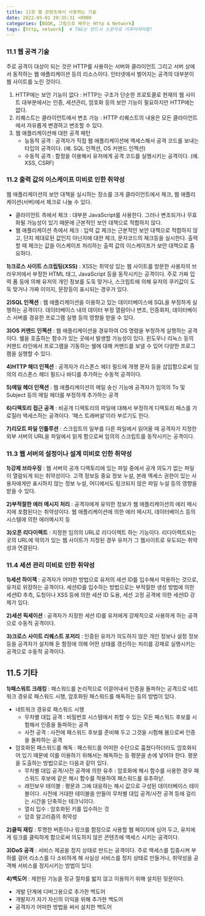 ```yaml
---
title: 11장 웹 콘텐츠에서 사용하는 기술
date: 2022-05-01 20:35:31 +0900
categories: [BOOK, 그림으로 배우는 Http & Network]
tags: [http, network]  # TAG는 반드시 소문자로 이루어져야함!
---
```


### 11.1 웹 공격 기술
주로 공격이 대상이 되는 것은 HTTP를 사용하는 서버와 클라이언트 그리고 서버 상에서 동작하는 웹 애플리케이션 등의 리소스이다. 인터넷에서 벌어지는 공격의 대부분이 웹 사이트를 노린 것이다.

1. HTTP에는 보안 기능이 없다 : HTTP는 구조가 단순한 프로토콜로 현재의 웹 사이트 대부분에서는 인증, 세션관리, 암호화 등의 보안 기능이 필요하지만 HTTP에는 없다.
2. 리퀘스트는 클라이언트에서 변조 가능 : HTTP 리퀘스트의 내용은 모든 클라이언트에서 자유롭게 변경하고 변조할 수 있다.
3. 웹 애플리케이션에 대한 공격 패턴
   - 능동적 공격 : 공격자가 직접 웹 애플리케이션에 액세스해서 공격 코드를 보내는 타입의 공격이다. (예. SQL 인젝션, OS 커맨드 인젝션)
   - 수동적 공격 : 함정을 이용해서 유저에게 공격 코드를 실행시키는 공격이다. (예. XSS, CSRF)

### 11.2 출력 값의 이스케이프 미비로 인한 취약성
웹 애플리케이션의 보안 대책을 실시하는 장소를 크게 클라이언트에서 체크, 웹 애플리케이션(서버)에서 체크로 나눌 수 있다.

* 클라이언트 측에서 체크 : 대부분 JavaScript를 사용한다. 그러나 변조되거나 무효화될 가능성이 있기 때문에 근본적인 보안 대책으로 적합하지 않다.
* 웹 애플리케이션 측에서 체크 : 입력 값 체크는 근본적인 보안 대책으로 적합하지 않고, 단지 제대로된 값인지 아닌지에 대한 체크, 문자코드의 체크등을 실시한다. 출력할 때 체크는 값을 이스케이프 처리하는 출력 값의 이스케이프가 보안 대책으로 중요하다.

__1)크로스 사이트 스크립팅(XSS)__ : XSS는 취약성 있는 웹 사이트를 방문한 사용자의 브라우저에서 부정한 HTML 태그, JavaScript 등을 동작시키는 공격이다.
주로 가짜 입력 폼 등에 의해 유저의 개인 정보를 도둑 맞거나, 스크립트에 의해 유저의 쿠키값이 도둑 맞거나 가짜 이미지, 문장등이 표시되는 경우가 있다.

__2)SQL 인젝션__ : 웹 애플리케이션을 이용하고 있는 데이터베이스에 SQL을 부정하게 실행하는 공격이다. 데이터베이스 내의 데이터 부정 열람이나 변조, 인증회피, 데이터베이스 서버를 경유한 프로그램 실행 등의 영향을 받을 수 있다.

__3)OS 커맨드 인젝션__ : 웹 애플리케이션을 경유하여 OS 명령을 부정하게 실행하는 공격이다. 쉘을 호출하는 함수가 있는 곳에서 발생할 가능성이 있다. 윈도우나 리눅스 등의 커맨드 라인에서 프로그램을 기동하는 쉘에 대해 커맨드를 보낼 수 있어 다양한 프로그램을 실행할 수 있다.

__4)HTTP 헤더 인젝션__ : 공격자가 리스폰스 헤더 필드에 개행 문자 등을 삽입함으로써 임의의 리스폰스 헤더 필드나 바디를 추가하는 수동적 공격이다.

__5)메일 헤더 인젝션__ : 웹 애플리케이션의 메일 송신 기능에 공격자가 임의의 To 및 Subject 등의 메일 헤더를 부정하게 추가하는 공격

__6)디렉토리 접근 공격__ : 비공개 디렉토리의 파일에 대해서 부정하게 디렉토리 패스를 가로질러 액세스하는 공격이다. '패스 트래버설'이라 부르기도 한다.

__7)리모트 파일 인틀루션__ : 스크립트의 일부를 다른 파일에서 읽어올 때 공격자가 지정한 외부 서버의 URL을 파일에서 읽게 함으로써 임의의 스크립트를 동작시키는 공격이다.

### 11.3 웹 서버의 설정이나 설계 미비로 인한 취약성
__1)강제 브라우징__ : 웹 서버의 공개 디렉토리에 있는 파일 중에서 공개 의도가 없는 파일이 열람되게 되는 취약성이다. 고객 정보등 중요 정보 누설, 본래 액세스 권한이 있는 사용자에게만 표시하지 않는 정보 누설, 어디에서도 링크되지 않은 파일 누설 등의 영향을 받을 수 있다.

__2)부적절한 에러 메시지 처리__ : 공격자에게 유익한 정보가 웹 애플리케이션의 에러 메시지에 포함된다는 취약성이다. 웹 애플리케이션에 의한 에러 메시지, 데이터베이스 등의 시스템에 의한 에러메시지 등

__3)오픈 리다이렉트__ : 지정한 임의의 URL로 리다이렉트 하는 기능이다. 리다이렉트되는 곳의 URL에 악의가 있는 웹 사이트가 지정된 경우 유저가 그 웹사이트로 유도되는 취약성과 연결된다.

### 11.4 세션 관리 미비로 인한 취약성
__1)세션 하이잭__ : 공격자가 어떠한 방법으로 유저의 세션 ID를 입수해서 악용하는 것으로, 유저로 위장하는 공격이다. 세션ID를 입수하는 방법으로는 부적절한 생성 방법에 의한 세션ID 추측, 도청이나 XSS 등에 의한 세션 ID 도용, 세션 고정 공격에 의한 세션ID 강제가 있다.

__2)세션 픽세이션__ : 공격자가 지정한 세션 ID를 유저에게 강제적으로 사용하게 하는 공격으로 수동적 공격이다.

__3)크로스 사이트 리퀘스트 포저리__ : 인증된 유저가 의도하지 않은 개인 정보나 설정 정보 등을 공격자가 설치해 둔 함정에 의해 어떤 상태를 갱신하는 처리를 강제로 실행시키는 공격으로 수동적 공격이다.

## 11.5 기타
__1)패스워트 크래킹__ : 패스워드를 논리적으로 이끌어내서 인증을 돌파하는 공격으로 네트워크 경유로 패스워드 시행, 암호화된 패스워드를 해독하는 등의 방법이 있다.
* 네트워크 경유로 패스워드 시행
  * 무차별 대입 공격 : 비밀번호 시스템에서 취할 수 있는 모든 패스워드 후보를 시험해서 인증을 돌파하는 공격
  * 사전 공격 : 사전에 패스워드 후보를 준비해 두고 그것을 시험해 봄으로써 인증을 돌파하는 공격
* 암호화된 패스워드를 해독 : 패스워드를 어떠한 수단으로 훔쳤다하더라도 암호화되어 있기 때문에 이를 이용하기 위해서는 해독하는 등 평문을 손에 넣어야 한다. 평문을 도출하는 방법으로는 다음과 같이 있다.
  * 무차별 대입 공격/사전 공격에 의한 유추 : 암호화에 해시 함수를 사용한 경우 패스워드 후보에 같은 해시 함수를 적용하여 패스워드를 유추하낟.
  * 레인보우 테이블 : 평문과 그에 대응하는 해시 값으로 구성된 데이터베이스 테이블이다. 사전에 거대한 테이블을 만들어 무차별 대입 공격/사전 공격 등에 걸리는 시간을 단축하는 테크닉이다.
  * 열쇠 입수 : 암호화된 키를 입수하는 것
  * 암호 알고리즘의 취약성

__2)클릭 재킹__ : 투명한 버튼이나 링크를 함정으로 사용할 웹 페이지에 심어 두고, 유저에게 링크를 클릭하게 함으로써 의도하지 않은 콘텐츠에 액세스 시키는 공격이다.

__3)DoS 공격__ : 서비스 제공을 정지 상태로 만드는 공격이다. 주로 액세스를 집중시켜 부하를 걸어 리소스를 다 소비하게 해 사실상 서비스를 정지 상태로 만들거나, 취약성을 공격해 서비스를 정지시키는 방법이 있다.

__4)백도어__ : 제한된 기능을 정규 절차를 밟지 않고 이용하기 위해 설치된 뒷문이다.
* 개발 단계에 디버그용으로 추가한 백도어
* 개발자가 자기 자신의 이익을 위해 추가한 백도어
* 공격자가 어떠한 방법을 써서 설치한 백도어
